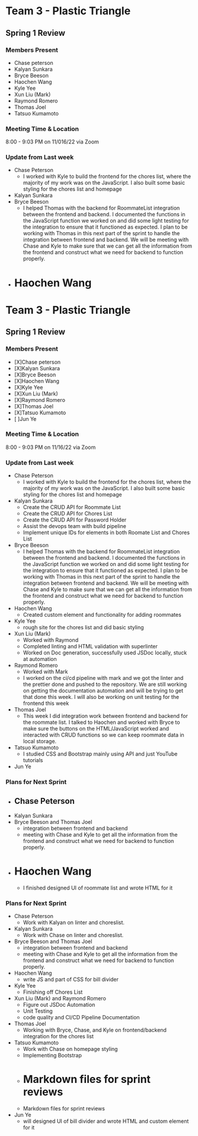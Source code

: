 # Team 3 - Plastic Triangle

## **Spring 1 Review**

### **Members Present**

- Chase peterson
- Kalyan Sunkara
- Bryce Beeson
- Haochen Wang
- Kyle Yee
- Xun Liu (Mark)
- Raymond Romero
- Thomas Joel
- Tatsuo Kumamoto

### **Meeting Time & Location**

8:00 - 9:03 PM on 11/016/22 via Zoom

### **Update from Last week**

- Chase Peterson
  - I worked with Kyle to build the frontend for the chores list, where the majority of my work was on the JavaScript. I also built some basic styling for the chores list and homepage
- Kalyan Sunkara
- Bryce Beeson
  - I helped Thomas with the backend for RoommateList integration between the frontend and backend. I documented the functions in the JavaScript function we worked on and did some light testing for the integration to ensure that it functioned as expected. I plan to be working with Thomas in this next part of the sprint to handle the integration between frontend and backend. We will be meeting with Chase and Kyle to make sure that we can get all the information from the frontend and construct what we need for backend to function properly.
- # Haochen Wang

# Team 3 - Plastic Triangle

## **Spring 1 Review**

### **Members Present**

- [X]Chase peterson
- [X]Kalyan Sunkara
- [X]Bryce Beeson
- [X]Haochen Wang
- [X]Kyle Yee
- [X]Xun Liu (Mark)
- [X]Raymond Romero
- [X]Thomas Joel
- [X]Tatsuo Kumamoto
- [ ]Jun Ye

### **Meeting Time & Location**

8:00 - 9:03 PM on 11/16/22 via Zoom

### **Update from Last week**

- Chase Peterson
  - I worked with Kyle to build the frontend for the chores list, where the majority of my work was on the JavaScript. I also built some basic styling for the chores list and homepage
- Kalyan Sunkara
  - Create the CRUD API for Roommate List
  - Create the CRUD API for Chores List
  - Create the CRUD API for Password Holder
  - Assist the devops team with build pipeline
  - Implement unique IDs for elements in both Roomate List and Chores List
- Bryce Beeson
  - I helped Thomas with the backend for RoommateList integration between the frontend and backend. I documented the functions in the JavaScript function we worked on and did some light testing for the integration to ensure that it functioned as expected. I plan to be working with Thomas in this next part of the sprint to handle the integration between frontend and backend. We will be meeting with Chase and Kyle to make sure that we can get all the information from the frontend and construct what we need for backend to function properly.
- Haochen Wang
  - Created custom element and functionality for adding roommates
- Kyle Yee
  - rough site for the chores list and did basic styling
- Xun Liu (Mark)
  - Worked with Raymond
  - Completed linting and HTML validation with superlinter
  - Worked on Doc generation, successfully used JSDoc locally, stuck at automation
- Raymond Romero
  - Worked with Mark
  - I worked on the ci/cd pipeline with mark and we got the linter and the prettier done and pushed to the repository. We are still working on getting the documentation automation and will be trying to get that done this week. I will also be working on unit testing for the frontend this week
- Thomas Joel
  - This week I did integration work between frontend and backend for the roommate list. I talked to Haochen and worked with Bryce to make sure the buttons on the HTML/JavaScript worked and interacted with CRUD functions so we can keep roommate data in local storage.
- Tatsuo Kumamoto
  - I studied CSS and Bootstrap mainly using API and just YouTube tutorials
- Jun Ye

### **Plans for Next Sprint**

- ## Chase Peterson
- Kalyan Sunkara
- Bryce Beeson and Thomas Joel
  - integration between frontend and backend
  - meeting with Chase and Kyle to get all the information from the frontend and construct what we need for backend to function properly.
- # Haochen Wang
  - I finished designed UI of roommate list and wrote HTML for it

### **Plans for Next Sprint**

- Chase Peterson
  - Work with Kalyan on linter and choreslist.
- Kalyan Sunkara
  - Work with Chase on linter and choreslist.
- Bryce Beeson and Thomas Joel
  - integration between frontend and backend
  - meeting with Chase and Kyle to get all the information from the frontend and construct what we need for backend to function properly.
- Haochen Wang
  - write JS and part of CSS for bill divider
- Kyle Yee
  - Finishing off Chores List
- Xun Liu (Mark) and Raymond Romero
  - Figure out JSDoc Automation
  - Unit Testing
  - code quality and CI/CD Pipeline Documentation
- Thomas Joel
  - Working with Bryce, Chase, and Kyle on frontend/backend integration for the chores list
- Tatsuo Kumamoto
  - Work with Chase on homepage styling
  - Implementing Bootstrap
  - # Markdown files for sprint reviews
  - Markdown files for sprint reviews
- Jun Ye
  - will designed UI of bill divider and wrote HTML and custom element for it
